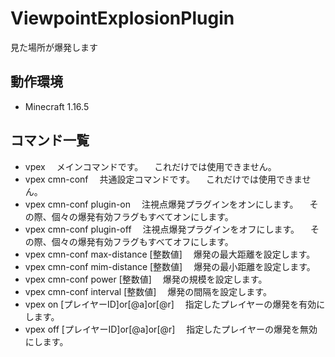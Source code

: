 # ViewpointExplosionPlugin
見た場所が爆発します

## 動作環境
- Minecraft 1.16.5

## コマンド一覧
- vpex
　メインコマンドです。
　これだけでは使用できません。
- vpex cmn-conf
　共通設定コマンドです。
　これだけでは使用できません。
- vpex cmn-conf plugin-on
　注視点爆発プラグインをオンにします。
　その際、個々の爆発有効フラグもすべてオンにします。
- vpex cmn-conf plugin-off
　注視点爆発プラグインをオフにします。
　その際、個々の爆発有効フラグもすべてオフにします。
- vpex cmn-conf max-distance [整数値]
　爆発の最大距離を設定します。
- vpex cmn-conf mim-distance [整数値]
　爆発の最小距離を設定します。
- vpex cmn-conf power [整数値]
　爆発の規模を設定します。
- vpex cmn-conf interval [整数値]
　爆発の間隔を設定します。
- vpex on [プレイヤーID]or[@a]or[@r]
　指定したプレイヤーの爆発を有効にします。
- vpex off [プレイヤーID]or[@a]or[@r]
　指定したプレイヤーの爆発を無効にします。
 
